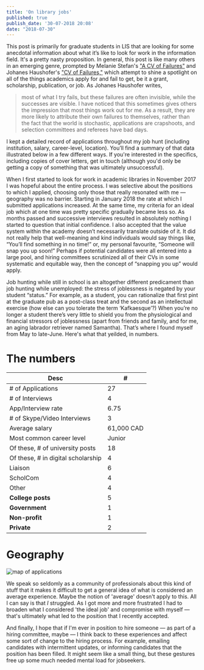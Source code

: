 ```yaml
---
title: 'On library jobs'
published: true
publish_date: '30-07-2018 20:08'
date: "2018-07-30"
---
```


This post is primarily for graduate students in LIS that are looking for some anecdotal information about what it’s like to look for work in the information field. It's a pretty nasty proposition. In general, this post is like many others in an emerging genre, prompted by Melanie Stefan's ["A CV of Failures"](https://www.nature.com/naturejobs/science/articles/10.1038/nj7322-467a) and Johanes Haushofer's ["CV of Failures,"](https://www.theguardian.com/education/2016/apr/30/cv-of-failures-princeton-professor-publishes-resume-of-his-career-lows) which attempt to shine a spotlight on all of the things academics apply for and fail to get, be it a grant, scholarship, publication, or job. As Johanes Haushofer writes, 
>most of what I try fails, but these failures are often invisible, while the successes are visible. I have noticed that this sometimes gives others the impression that most things work out for me. As a result, they are
more likely to attribute their own failures to themselves, rather than the fact that the world is stochastic,
applications are crapshoots, and selection committees and referees have bad days.

I kept a detailed record of applications throughout my job hunt (including institution, salary, career-level, location). You’ll find a summary of that data illustrated below in a few different ways. If you're interested in the specifics, including copies of cover letters, get in touch (although you'd only be getting a copy of something that was ultimately unsuccessful). 

When I first started to look for work in academic libraries in November 2017 I was hopeful about the entire process. I was selective about the positions to which I applied, choosing only those that really resonated with me — geography was no barrier. Starting in January 2018 the rate at which I submitted applications increased. At the same time, my criteria for an ideal job which at one time was pretty specific  gradually became less so. As months passed and successive interviews resulted in absolutely nothing I started to question that initial confidence. I also accepted that the value system within the academy doesn’t necessarily translate outside of it. It did not really help that well-meaning and kind individuals would say things like, “You’ll find something in no time!” or, my personal favourite, “Someone will snap you up soon!” Perhaps if potential candidates were all entered into a large pool, and hiring committees scrutinized all of their CVs in some systematic and equitable way, then the concept of “snapping you up” would apply. 

Job hunting while still in school is an altogether different predicament than job hunting while unemployed: the stress of joblessness is negated by your student “status.” For example, as a student, you can rationalize that first pint at the graduate pub as a post-class treat and the second as an intellectual exercise (how else can you tolerate the term ‘Kafkaesque’?) When you’re no longer a student there’s very little to shield you from the physiological and financial stressors of joblessness (apart from friends and family, and for me, an aging labrador retriever named Samantha). That’s where I found myself from May to late-June. Here's what that yeilded, in numbers.

# The numbers
| Desc | # |
| ------ | ----------- |
| # of Applications  | 27 |
| # of Interviews | 4 |
| App/Interview rate | 6.75 |
| # of Skype/Video Interviews | 3 |
| Average salary | 61,000 CAD |
| Most common career level | Junior |
| Of these, # of university posts | 18 | 
| Of these, # in digital scholarship | 4 |
| Liaison | 6 |
| ScholCom | 4 | 
| Other | 4 | 
| **College posts** | 5 |
| **Government** | 1 | 
| **Non-profit** | 1 |
| **Private** | 2 |

# Geography 

![map of applications](https://github.com/cmurgu/cmurgu.github.io/blob/master/images/mapjob.png?raw=true)

We speak so seldomly as a community of professionals about this kind of stuff that it makes it difficult to get a general idea of what is considered an average experience. Maybe the notion of 'average' doesn't apply to this. All I can say is that <i>I</i> struggled. As I got more and more frustrated I had to broaden what I considered 'the ideal job' and compromise with myself — that's ultimately what led to the position that I recently accepted. 

And finally, I hope that if I'm ever in position to hire someone — as part of a hiring committee, maybe — I think back to these experiences and affect some sort of change to the hiring process. For example, emailing candidates with intermittent updates, or informing candidates that the position has been filled. It might seem like a small thing, but these gestures free up some much needed mental load for jobseekers.
